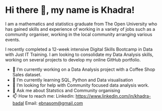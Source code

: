 # Hi there 👋, my name is Khadra!

I am a mathematics and statistics graduate from The Open University who has gained skills and experience of working in a variety of jobs such as a community organiser, working in the local community arranging various events.

I recently completed a 12-week intensive Digital Skills Bootcamp in Data with Just IT Training. I am looking to consolidate my Data Analysis skills, working on several projects to develop my online GitHub portfolio.


- 🔭 I’m currently working on a Data Analysis project with a Coffee Shop Sales dataset.
- 🌱 I’m currently learning SQL, Python and Data visualisation
- 🤔 I’m looking for help with Community focused data analysis work.
- 💬 Ask me about Statstics and Community organising
- 📫 How to reach me:
              Linkedin: https://www.linkedin.com/in/khadra-badal
              Email: ebnasom@gmail.com
